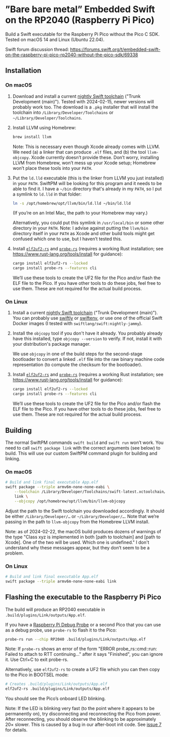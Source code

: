 # ”Bare bare metal” Embedded Swift on the RP2040 (Raspberry Pi Pico)

Build a Swift executable for the Raspberry Pi Pico without the Pico C SDK. Tested on macOS 14 and Linux (Ubuntu 22.04).

Swift forum discussion thread: <https://forums.swift.org/t/embedded-swift-on-the-raspberry-pi-pico-rp2040-without-the-pico-sdk/69338>

## Installation

### On macOS

1. Download and install a current [nightly Swift toolchain](https://www.swift.org/download/#snapshots) ("Trunk Development (main)"). Tested with 2024-02-15, newer versions will probably work too. The download is a `.pkg` installer that will install the toolchain into `/Library/Developer/Toolchains` or `~/Library/Developer/Toolchains`. 

2. Install LLVM using Homebrew:

    ```sh
    brew install llvm
    ```

    Note: This is necessary even though Xcode already comes with LLVM. We need (a) a linker that can produce `.elf` files, and (b) the tool `llvm-objcopy`. Xcode currently doesn’t provide these. Don’t worry, installing LLVM from Homebrew, won’t mess up your Xcode setup; Homebrew won’t place these tools into your `PATH`.

3. Put the `ld.lld` executable (this is the linker from LLVM you just installed) in your `PATH`. SwiftPM will be looking for this program and it needs to be able to find it. I have a `~/bin` directory that's already in my `PATH`, so I put a symlink to `ld.lld` in that folder:

    ```sh
    ln -s /opt/homebrew/opt/llvm/bin/ld.lld ~/bin/ld.lld
    ```

    (If you’re on an Intel Mac, the path to your Homebrew may vary.)
    
    Alternatively, you could put this symlink in `/usr/local/bin` or some other directory in your `PATH`. Note: I advise against putting the `llvm/bin` directory itself in your `PATH` as Xcode and other build tools might get confused which one to use, but I haven’t tested this.

5. Install [`elf2uf2-rs`](https://crates.io/crates/elf2uf2-rs) and [`probe-rs`](https://probe.rs/) (requires a working Rust installation; see <https://www.rust-lang.org/tools/install> for guidance):

      ```sh
      cargo install elf2uf2-rs --locked
      cargo install probe-rs --features cli
      ```

      We’ll use these tools to create the UF2 file for the Pico and/or flash the ELF file to the Pico. If you have other tools to do these jobs, feel free to use them. These are not required for the actual build process.

### On Linux

1. Install a current [nightly Swift toolchain](https://www.swift.org/download/#snapshots) ("Trunk Development (main)"). You can probably use [swiftly](https://swift-server.github.io/swiftly/) or [swiftenv](https://swiftenv.fuller.li/), or use one of the official Swift Docker images (I tested with `swiftlang/swift:nightly-jammy`).

2. Install the `objcopy` tool if you don't have it already. You probably already have this installed, type `objcopy --version` to verify. If not, install it with your distribution's package manager.

    We use `objcopy` in one of the build steps for the second-stage bootloader to convert a linked `.elf` file into the raw binary machine code representation (to compute the checksum for the bootloader).

3. Install [`elf2uf2-rs`](https://crates.io/crates/elf2uf2-rs) and [`probe-rs`](https://probe.rs/) (requires a working Rust installation; see <https://www.rust-lang.org/tools/install> for guidance):

      ```sh
      cargo install elf2uf2-rs --locked
      cargo install probe-rs --features cli
      ```

      We’ll use these tools to create the UF2 file for the Pico and/or flash the ELF file to the Pico. If you have other tools to do these jobs, feel free to use them. These are not required for the actual build process.

## Building

The normal SwiftPM commands `swift build` and `swift run` won’t work. You need to call `swift package link` with the correct arguments (see below) to build. This will use our custom SwiftPM command plugin for building and linking.

### On macOS

```sh
# Build and link final executable App.elf
swift package --triple armv6m-none-none-eabi \
    --toolchain /Library/Developer/Toolchains/swift-latest.xctoolchain/ \
    link \
    --objcopy /opt/homebrew/opt/llvm/bin/llvm-objcopy
```

Adjust the path to the Swift toolchain you downloaded accordingly. It should be either `/Library/Developer/…` or `~/Library/Developer/…`. Note that we’re passing in the path to `llvm-objcopy` from the Homebrew LLVM install.

Note: as of 2024-02-22, the macOS build produces dozens of warnings of the type "Class xyz is implemented in both \[path to toolchain\] and \[path to Xcode\]. One of the two will be used. Which one is undefined." I don't understand why these messages appear, but they don’t seem to be a problem.

### On Linux

```sh
# Build and link final executable App.elf
swift package --triple armv6m-none-none-eabi link
```

## Flashing the executable to the Raspberry Pi Pico

The build will produce an RP2040 executable in `.build/plugins/Link/outputs/App.elf`.

If you have a [Raspberry Pi Debug Probe](https://www.raspberrypi.com/documentation/microcontrollers/debug-probe.html) or a second Pico that you can use as a debug probe, use `probe-rs` to flash it to the Pico:

```sh
probe-rs run --chip RP2040 .build/plugins/Link/outputs/App.elf
```

Note: If `probe-rs` shows an error of the form "ERROR probe_rs::cmd::run: Failed to attach to RTT continuing..." after it says "Finished", you can ignore it. Use Ctrl+C to exit probe-rs.

Alternatively, use `elf2uf2-rs` to create a UF2 file which you can then copy to the Pico in BOOTSEL mode:

```sh
# Creates .build/plugins/Link/outputs/App.elf
elf2uf2-rs .build/plugins/Link/outputs/App.elf
```

You should see the Pico’s onboard LED blinking.

Note: If the LED is blinking very fast (to the point where it appears to be permanently on), try disconnecting and reconnecting the Pico from power. After reconnecting, you should observe the blinking to be approximately 20× slower. This is caused by a bug in our after-boot init code. See [issue 7](https://github.com/ole/swift-rp-pico-bare/issues/7) for details.
